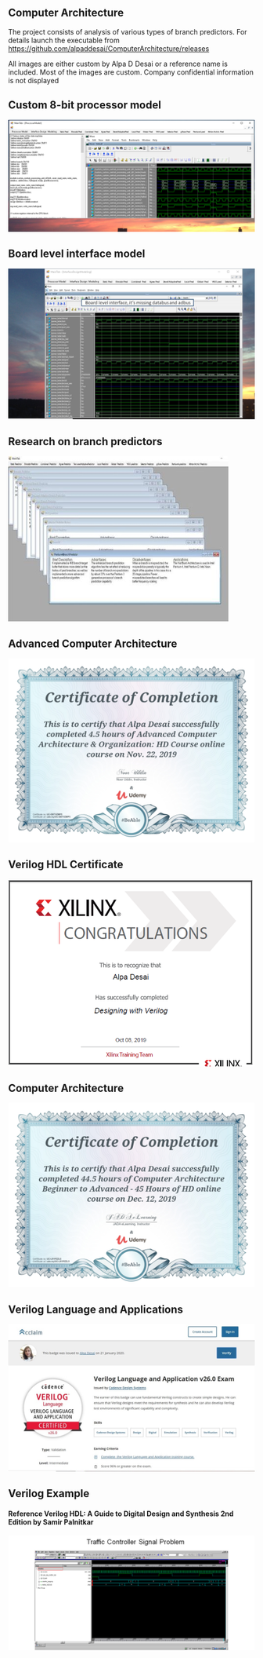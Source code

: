 ## Computer Architecture

The project consists of analysis of various types of branch predictors. For details launch the executable from https://github.com/alpaddesai/ComputerArchitecture/releases 

All images are either custom by Alpa D Desai or a reference name is included. Most of the images are custom. Company confidential information is not displayed 

## Custom 8-bit processor model
![image](MainTabImage.png)

## Board level interface model
![image](boardlevelinterface.png)

## Research on branch predictors
![Image of branch predictors](ImageCompArch.jpg)

## Advanced Computer Architecture
![image](UC-DBTVZMP5.jpg)

## Verilog HDL Certificate
![image](Xilinx.png)

## Computer Architecture
![image](ComputerArchitectureAdvanced.jpg)

## Verilog Language and Applications
![image](VerilogLanguageandApplication.jpg)

## Verilog Example
#### Reference Verilog HDL: A Guide to Digital Design and Synthesis 2nd Edition by Samir Palnitkar
![image](TrafficControllerExample.png)


